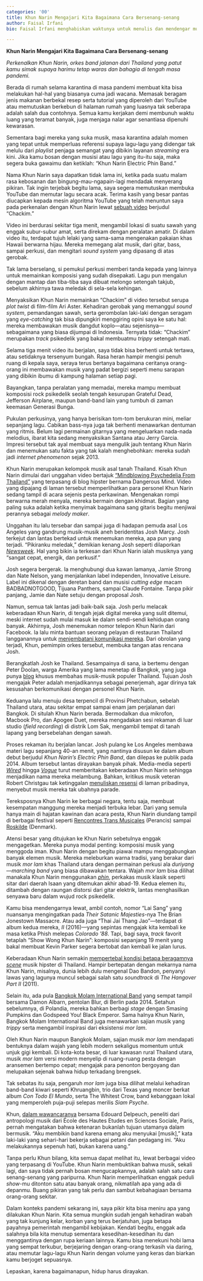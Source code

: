 ```yaml
---
categories: '00'
title: Khun Narin Mengajari Kita Bagaimana Cara Bersenang-senang
author: Faisal Irfani
bio: Faisal Irfani menghabiskan waktunya untuk menulis dan mendengar musik.

---
```

**Khun Narin Mengajari Kita Bagaimana Cara Bersenang-senang**

_Perkenalkan Khun Narin, orkes band jalanan dari Thailand yang patut kamu simak supaya harimu tetap waras dan bahagia di tengah masa pandemi._

Berada di rumah selama karantina di masa pandemi membuat kita bisa melakukan hal-hal yang biasanya cuma jadi wacana. Memasak beragam jenis makanan berbekal resep serta tutorial yang diperoleh dari YouTube atau memutuskan berkebun di halaman rumah yang luasnya tak seberapa adalah salah dua contohnya. Semua kamu kerjakan demi membunuh waktu luang yang teramat banyak, juga menjaga nalar agar senantiasa dipenuhi kewarasan.

Sementara bagi mereka yang suka musik, masa karantina adalah momen yang tepat untuk memperluas referensi supaya lagu-lagu yang didengar tak melulu dari _playlist_ penjaga semangat yang dibikin layanan _streaming_ era kini. Jika kamu bosan dengan musisi atau lagu yang itu-itu saja, maka segera buka gawaimu dan ketiklah: “Khun Narin Electric Phin Band.”

Nama Khun Narin saya dapatkan tidak lama ini, ketika pada suatu malam rasa kebosanan dan bingung-mau-ngapain-lagi mendadak menyerang pikiran. Tak ingin terjebak begitu lama, saya segera memutuskan membuka YouTube dan memutar lagu secara acak. Terima kasih yang besar pantas diucapkan kepada mesin algoritma YouTube yang telah menuntun saya pada perkenalan dengan Khun Narin lewat [sebuah video](https://www.youtube.com/watch?v=w-R3xKy_wmo) berjudul “Chackim.”

Video ini berdurasi sekitar tiga menit, mengambil lokasi di suatu sawah yang enggak subur-subur amat, serta direkam dengan peralatan amatir. Di dalam video itu, terdapat tujuh lelaki yang sama-sama mengenakan pakaian khas Hawaii berwarna hijau. Mereka memegang alat musik, dari gitar, bass, sampai perkusi, dan mengitari _sound system_ yang dipasang di atas gerobak.

Tak lama berselang, si pemukul perkusi memberi tanda kepada yang lainnya untuk memainkan komposisi yang sudah disepakati. Lagu pun mengalun dengan mantap dan tiba-tiba saya dibuat melongo setengah takjub, sebelum akhirnya tawa meledak di sela-sela kehingan.

Menyaksikan Khun Narin memainkan “Chackim” di video tersebut serupa _plot twist_ di film-film Ari Aster. Kehadiran gerobak yang memanggul _sound system_, pemandangan sawah, serta gerombolan laki-laki dengan seragam yang _eye-catching_ tak bisa dipungkiri menggiring opini saya ke satu hal: mereka membawakan musik dangdut koplo—atau sejenisnya—sebagaimana yang biasa dijumpai di Indonesia. Ternyata tidak: “Chackim” merupakan _track_ psikedelik yang bakal membuatmu _trippy_ setengah mati.

Selama tiga menit video itu berjalan, saya tidak bisa berhenti untuk tertawa, atau setidaknya tersenyum bungah. Rasa heran hampir mengisi penuh ruang di kepala saya, seraya terus bertanya bagaimana ceritanya orang-orang ini membawakan musik yang padat bergizi seperti menu sarapan yang dibikin ibumu di kampung halaman setiap pagi.

Bayangkan, tanpa peralatan yang memadai, mereka mampu membuat komposisi rock psikedelik seolah tengah kesurupan Grateful Dead, Jefferson Airplane, maupun band-band lain yang tumbuh di zaman keemasan Generasi Bunga.

Pukulan perkusinya, yang hanya berisikan tom-tom berukuran mini, meliar sepanjang lagu. Cabikan bass-nya juga tak berhenti menawarkan dentuman yang ritmis. Belum lagi permainan gitarnya yang mengeluarkan nada-nada melodius, ibarat kita sedang menyaksikan Santana atau Jerry Garcia. Impresi tersebut tak ayal membuat saya mengulik jauh tentang Khun Narin dan menemukan satu fakta yang tak kalah menghebohkan: mereka sudah jadi _internet phenomenon_ sejak 2013.

Khun Narin merupakan kelompok musik asal tanah Thailand. Kisah Khun Narin dimulai dari unggahan video bertajuk [“Mindblowing Psychedelia From Thailand”](https://dangerousminds.net/comments/mindblowing_psychedelia_from_thailand) yang terpasang di blog hipster bernama Dangerous Mind. Video yang dipajang di laman tersebut memperlihatkan para personel Khun Narin sedang tampil di acara sejenis pesta perkawinan. Mengenakan rompi berwarna merah menyala, mereka bermain dengan khidmat. Bagian yang paling suka adalah ketika menyimak bagaimana sang gitaris begitu menjiwai perannya sebagai _melody maker_.

Unggahan itu lalu tersebar dan sampai juga di hadapan pemuda asal Los Angeles yang gandrung musik-musik aneh beridentitas Josh Marcy. Josh terkejut dan lantas bertekad untuk menemukan mereka, apa pun yang terjadi. “Pikiranku meledak,” demikian kenang Josh seperti dilaporkan [_Newsweek_](https://www.newsweek.com/khun-narin-phin-sing-psychedelic-rock-band-discovered-remote-village-thailand-266649). Hal yang bikin ia terkesan dari Khun Narin ialah musiknya yang “sangat cepat, energik, dan perkusif.”

Josh segera bergerak. Ia menghubungi dua kawan lamanya, Jamie Strong dan Nate Nelson, yang menjalankan label independen, Innovative Leisure. Label ini dikenal dengan deretan band dan musisi _cutting edge_ macam BADBADNOTGOOD, Tijuana Panthers, sampai Claude Fontaine. Tanpa pikir panjang, Jamie dan Nate setuju dengan proposal Josh.

Namun, semua tak lantas jadi baik-baik saja. Josh perlu melacak keberadaan Khun Narin, di tengah jejak digital mereka yang sulit ditemui, meski internet sudah mulai masuk ke dalam sendi-sendi kehidupan orang banyak. Akhirnya, Josh menemukan nomor telepon Khun Narin dari Facebook. Ia lalu minta bantuan seorang pelayan di restauran Thailand langganannya untuk [menjembatani komunikasi mereka](https://innovativeleisure.net/collections/khun-narin). Dari obrolan yang terjadi, Khun, pemimpin orkes tersebut, membuka tangan atas rencana Josh.

Berangkatlah Josh ke Thailand. Sesampainya di sana, ia bertemu dengan Peter Doolan, warga Amerika yang lama menetap di Bangkok, yang juga punya [blog](http://monrakplengthai.blogspot.com/) khusus membahas musik-musik populer Thailand. Tujuan Josh mengajak Peter adalah menjadikannya sebagai penerjemah, agar dirinya tak kesusahan berkomunikasi dengan personel Khun Narin.

Keduanya lalu menuju desa terpencil di Provinsi Phetchabun, sebelah Thailand utara, atau sekitar empat sampai enam jam perjalanan dari Bangkok. Di situlah Khun Narin berada. Bermodalkan dua mikrofon, Macbook Pro, dan Apogee Duet, mereka mengadakan sesi rekaman di luar studio (_field recording_) di distrik Lom Sak, mengambil tempat di tanah lapang yang bersebelahan dengan sawah.

Proses rekaman itu berjalan lancar. Josh pulang ke Los Angeles membawa materi lagu sepanjang 40-an menit, yang nantinya disusun ke dalam album debut berjudul _Khun Narin’s Electric Phin Band_, dan dilepas ke publik pada 2014. Album tersebut lantas dirayakan banyak pihak. Media-media seperti [_Wired_](https://www.wired.com/2014/08/khun-narin-electric-phin-band/) hingga [_Vogue_](https://www.vogue.com/article/thailand-psych-rock-phin-band-stream) turut memberitakan keberadaan Khun Narin sehingga menjadikan nama mereka melambung. Bahkan, kritikus musik veteran Robert Christgau tak ketinggalan [menuliskan resensi](https://www.robertchristgau.com/get_artist.php?name=Khun+Narin+Electric+Phin+Band) di laman pribadinya, menyebut musik mereka tak ubahnya parade.

Tereksposnya Khun Narin ke berbagai negara, tentu saja, membuat kesempatan manggung mereka menjadi terbuka lebar. Dari yang semula hanya main di hajatan kawinan dan acara pesta, Khun Narin diundang tampil di berbagai festival seperti [Rencontres Trans Musicales](https://www.youtube.com/watch?v=HOu9_oZB9Is) (Perancis) sampai [Roskilde](https://www.youtube.com/watch?v=tAnA6y0jNq4) (Denmark).

Atensi besar yang ditujukan ke Khun Narin sebetulnya enggak mengagetkan. Mereka punya modal penting: komposisi musik yang menggoda iman. Khun Narin dengan begitu piawai mampu menggabungkan banyak elemen musik. Mereka meleburkan warna tradisi, yang berakar dari musik _mor lam_ khas Thailand utara dengan permainan perkusi ala _duriyang_—_marching band_ yang biasa dibawakan tentara. Wajah _mor lam_ bisa dilihat manakala Khun Narin menggunakan [_phin_](https://www.metmuseum.org/art/collection/search/500840), perkakas musik klasik seperti sitar dari daerah Isaan yang ditemukan akhir abad-19. Kedua elemen itu, ditambah dengan raungan distorsi dari gitar elektrik, lantas menghasilkan senyawa baru dalam wujud rock psikedelik.

Kamu bisa mendengarnya lewat, ambil contoh, nomor “Lai Sang” yang nuansanya mengingatkan pada _Their Satanic Majesties_-nya The Brian Jonestown Massacre. Atau ada juga “Thai Jai Thang Jao”—terdapat di album kedua mereka, _II_ (2016)—yang sepintas mengajak kita kembali ke masa ketika Phish melepas _Colorado ’88_. Tapi, bagi saya, _track_ favorit tetaplah “Show Wong Khun Narin”: komposisi sepanjang 19 menit yang bakal membuat Kevin Parker segera bertobat dan kembali ke jalan lurus.

Keberadaan Khun Narin semakin [mempertebal kondisi betapa beragamnya _scene_](https://www.vice.com/en_us/article/mvxdmy/thailands-forgotten-country-psychedelic-music-is-making-a-comeback) musik hipster di Thailand. Hampir bertepatan dengan mekarnya nama Khun Narin, misalnya, dunia lebih dulu mengenal Dao Bandon, penyanyi lawas yang lagunya muncul sebagai salah satu _soundtrack_ di _The Hangover Part II_ (2011).

Selain itu, ada pula [Bangkok Molam International Band](https://www.youtube.com/watch?v=dMVdMU25S_w) yang sempat tampil bersama Damon Albarn, pentolan Blur, di Berlin pada 2014. Setahun sebelumnya, di Polandia, mereka bahkan berbagi _stage_ dengan Smasing Pumpkins dan Godspeed You! Black Emperor. Sama halnya Khun Narin, Bangkok Molam International Band juga menawarkan sajian musik yang _trippy_ serta mengambil inspirasi dari eksistensi _mor lam_.

Oleh Khun Narin maupun Bangkok Molam, sajian musik _mor lam_ mendapati bentuknya dalam wajah yang lebih modern sekaligus momentum untuk unjuk gigi kembali. Di kota-kota besar, di luar kawasan rural Thailand utara, musik _mor lam_ versi modern menyelip di ruang-ruang pesta dengan aransemen bertempo cepat; mengajak para penonton bergoyang dan melupakan sejenak bahwa hidup terkadang brengsek.

Tak sebatas itu saja, pengaruh _mor lam_ juga bisa dilihat melalui kehadiran band-band kiwari seperti Khruangbin, trio dari Texas yang moncer berkat album _Con Todo El Mundo_, serta The Whitest Crow, band kebanggaan lokal yang memperoleh puja-puji selepas merilis _Siam Psyche_.

Khun, [dalam wawancaranya](https://www.youtube.com/watch?v=QfobCKexzN4) bersama Edouard Delpeuch, peneliti dari antropologi musik dari École des Hautes Etudes en Sciences Sociale, Paris, pernah mengatakan bahwa ketenaran bukanlah tujuan utamanya dalam bermusik. “Aku membikin band karena emang aku menyukai \[musik\],” kata laki-laki yang sehari-hari bekerja sebagai petani dan pedagang ini. “Aku melakukannya sepenuh hati, bukan karena uang.”

Tanpa perlu Khun bilang, kita semua dapat melihat itu, lewat berbagai video yang terpasang di YouTube. Khun Narin membuktikan bahwa musik, sekali lagi, dan saya tidak pernah bosan mengucapkannya, adalah salah satu cara senang-senang yang paripurna. Khun Narin memperlihatkan enggak peduli _show_-mu ditonton satu atau banyak orang, nikmatilah apa yang ada di depanmu. Buang pikiran yang tak perlu dan sambut kebahagiaan bersama orang-orang sekitar.

Dalam konteks pandemi sekarang ini, saya pikir kita bisa meniru apa yang dilakukan Khun Narin. Kita semua mungkin sudah jengah kehadiran wabah yang tak kunjung kelar, korban yang terus berjatuhan, juga betapa payahnya pemerintah mengambil kebijakan. Kendati begitu, enggak ada salahnya bila kita menutup sementara kesedihan-kesedihan itu dan menggantinya dengan rupa keriaan lainnya. Kamu bisa menekuni hobi lama yang sempat terkubur, berjejaring dengan orang-orang terkasih via daring, atau memutar lagu-lagu Khun Narin dengan volume yang keras dan biarkan kamu berjoget sepuasnya.

Lepaskan, karena bagaimanapun, hidup harus dirayakan.
